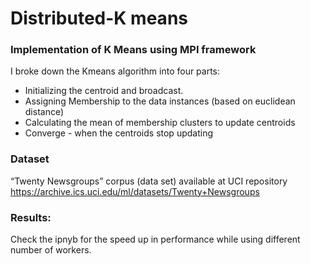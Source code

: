 # Distributed-K means

### Implementation of K Means using MPI framework

I broke down the Kmeans algorithm into four parts: 
* Initializing  the centroid and  broadcast. 
* Assigning  Membership  to the data instances (based on euclidean distance) 
* Calculating the mean of membership clusters to  update centroids 
* Converge  - when the centroids stop updating 
### Dataset 
“Twenty Newsgroups” corpus (data set) available at UCI repository https://archive.ics.uci.edu/ml/datasets/Twenty+Newsgroups

### Results:
Check the ipnyb for the speed up in performance while using different number of workers.
